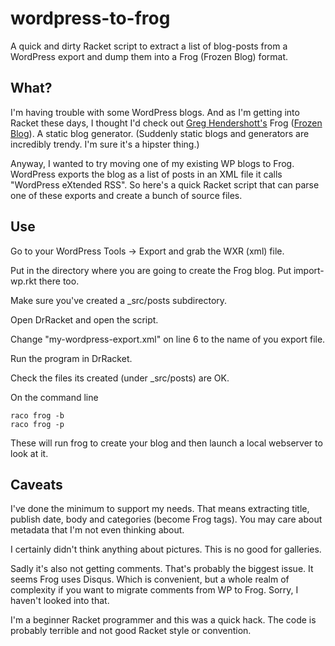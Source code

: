 # wordpress-to-frog

A quick and dirty Racket script to extract a list of blog-posts from a WordPress export and dump them into a Frog (Frozen Blog) format.

What?
-----

I'm having trouble with some WordPress blogs. And as I'm getting into Racket these days, I thought I'd check out [Greg Hendershott's](http://www.greghendershott.com/index.html) Frog ([Frozen Blog](https://github.com/greghendershott/frog)). A static blog generator. (Suddenly static blogs and generators are incredibly trendy. I'm sure it's a hipster thing.)

Anyway, I wanted to try moving one of my existing WP blogs to Frog. WordPress exports the blog as a list of posts in an XML file it calls "WordPress eXtended RSS". So here's a quick Racket script that can parse one of these exports and create a bunch of source files.

Use 
---

Go to your WordPress Tools -> Export and grab the WXR (xml) file.

Put in the directory where you are going to create the Frog blog. Put import-wp.rkt there too.

Make sure you've created a _src/posts subdirectory.

Open DrRacket and open the script.

Change "my-wordpress-export.xml" on line 6 to the name of you export file.

Run the program in DrRacket.

Check the files its created (under _src/posts) are OK.

On the command line

    raco frog -b
    raco frog -p
    
These will run frog to create your blog and then launch a local webserver to look at it. 


Caveats
-------

I've done the minimum to support my needs. That means extracting title, publish date, body and categories (become Frog tags). You may care about metadata that I'm not even thinking about.

I certainly didn't think anything about pictures. This is no good for galleries.

Sadly it's also not getting comments. That's probably the biggest issue. It seems Frog uses Disqus. Which is convenient, but a whole realm of complexity if you want to migrate comments from WP to Frog. Sorry, I haven't looked into that.

I'm a beginner Racket programmer and this was a quick hack. The code is probably terrible and not good Racket style or convention.


